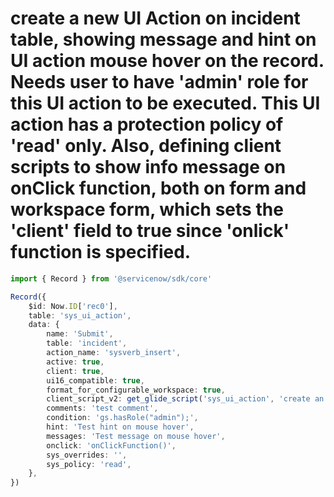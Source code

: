 # create a new UI Action on incident table, showing message and hint on UI action mouse hover on the record. Needs user to have 'admin' role for this UI action to be executed. This UI action has a protection policy of 'read' only. Also, defining client scripts to show info message on onClick function, both on form and workspace form, which sets the 'client' field to true since 'onlick' function is specified.
```typescript
import { Record } from '@servicenow/sdk/core'

Record({
    $id: Now.ID['rec0'],
    table: 'sys_ui_action',
    data: {
        name: 'Submit',
        table: 'incident',
        action_name: 'sysverb_insert',
        active: true,
        client: true,
        ui16_compatible: true,
        format_for_configurable_workspace: true,
        client_script_v2: get_glide_script('sys_ui_action', 'create an onClick function named "onClickFunction", to display info message "Dummy function call for onlick action"', ''),
        comments: 'test comment',
        condition: 'gs.hasRole("admin");',
        hint: 'Test hint on mouse hover',
        messages: 'Test message on mouse hover',
        onclick: 'onClickFunction()',
        sys_overrides: '',
        sys_policy: 'read',
    },
})
```